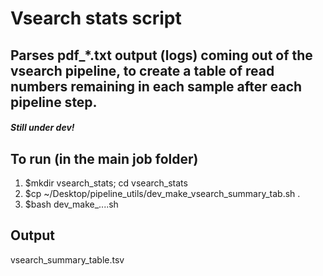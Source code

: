 # Vsearch stats script
## Parses pdf_*.txt output (logs) coming out of the vsearch pipeline, to create a table of read numbers remaining in each sample after each pipeline step.

##### Still under dev!

## To run (in the main job folder)
1. $mkdir vsearch_stats; cd vsearch_stats
2. $cp ~/Desktop/pipeline_utils/dev_make_vsearch_summary_tab.sh .
3. $bash dev_make_....sh

## Output
vsearch_summary_table.tsv
